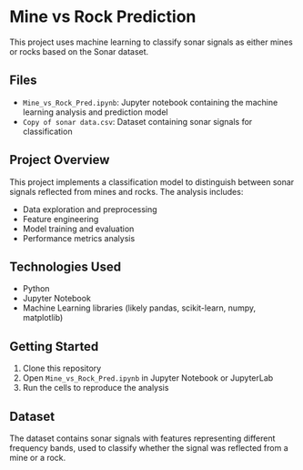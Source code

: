 # Mine vs Rock Prediction

This project uses machine learning to classify sonar signals as either mines or rocks based on the Sonar dataset.

## Files

- `Mine_vs_Rock_Pred.ipynb`: Jupyter notebook containing the machine learning analysis and prediction model
- `Copy of sonar data.csv`: Dataset containing sonar signals for classification

## Project Overview

This project implements a classification model to distinguish between sonar signals reflected from mines and rocks. The analysis includes:

- Data exploration and preprocessing
- Feature engineering
- Model training and evaluation
- Performance metrics analysis

## Technologies Used

- Python
- Jupyter Notebook
- Machine Learning libraries (likely pandas, scikit-learn, numpy, matplotlib)

## Getting Started

1. Clone this repository
2. Open `Mine_vs_Rock_Pred.ipynb` in Jupyter Notebook or JupyterLab
3. Run the cells to reproduce the analysis

## Dataset

The dataset contains sonar signals with features representing different frequency bands, used to classify whether the signal was reflected from a mine or a rock.

